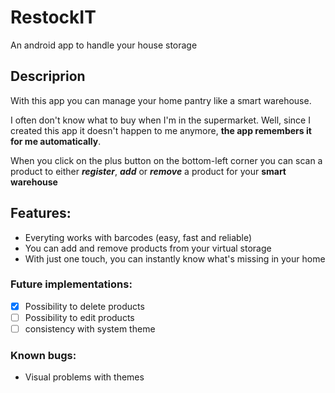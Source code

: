 # RestockIT
An android app to handle your house storage

## Descriprion
With this app you can manage your home pantry like a smart warehouse.

I often don't know what to buy when I'm in the supermarket. Well, since I created this app it doesn't happen to me anymore, **the app remembers it for me automatically**.

When you click on the plus button on the bottom-left corner you can scan a product to either _**register**_, _**add**_ or _**remove**_ a product for your **smart warehouse**

## Features:
- Everyting works with barcodes (easy, fast and reliable)
- You can add and remove products from your virtual storage
- With just one touch, you can instantly know what's missing in your home

### Future implementations:
- [x] Possibility to delete products
- [ ] Possibility to edit products
- [ ] consistency with system theme

### Known bugs:
- Visual problems with themes
